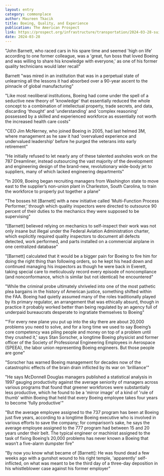 ```yaml
---
layout: entry
category: commonplace
author: Maureen Tkacik
title: Boeing, Quality, and Experience
publication: The American Prospect
link: https://prospect.org/infrastructure/transportation/2024-03-28-suicide-mission-boeing/
date: 2024-03-28
---
```


"John Barnett, who raced cars in his spare time and seemed 'high on life' according to one former colleague, was a 'great, fun boss that loved Boeing and was willing to share his knowledge with everyone,' as one of his former quality technicians would later recall"

Barnett "was mired in an institution that was in a perpetual state of unlearning all the lessons it had absorbed over a 90-year ascent to the pinnacle of global manufacturing"

"Like most neoliberal institutions, Boeing had come under the spell of a seductive new theory of 'knowledge' that essentially reduced the whole concept to a combination of intellectual property, trade secrets, and data, discarding 'thought' and 'understanding' and 'complex reasoning' possessed by a skilled and experienced workforce as essentially not worth the increased health care costs"

"CEO Jim McNerney, who joined Boeing in 2005, had last helmed 3M, where management as he saw it had 'overvalued experience and undervalued leadership' before he purged the veterans into early retirement"

"He initially refused to let nearly any of these talented assholes work on the 787 Dreamliner, instead outsourcing the vast majority of the development and engineering design of the brand-new, revolutionary wide-body jet to suppliers, many of which lacked engineering departments"

"In 2009, Boeing began recruiting managers from Washington state to move east to the supplier’s non-union plant in Charleston, South Carolina, to train the workforce to properly put together a plane"

"The bosses hit [Barnett] with a new initiative called 'Multi-Function Process Performer,' through which quality inspectors were directed to outsource 90 percent of their duties to the mechanics they were supposed to be supervising"

"[Barnett] believed relying on mechanics to self-inspect their work was not only insane but illegal under the Federal Aviation Administration charter, which explicitly required quality inspectors to document all defects detected, work performed, and parts installed on a commercial airplane in one centralized database"

"[Barnett] calculated that it would be a bigger pain for Boeing to fire him for doing the right thing than following orders, so he kept his head down and continued managing his inspectors as though he were back in Everett, taking special care to meticulously record every episode of noncompliance (and nonconformance, which is similar but not identical) he encountered"

"While the criminal probe ultimately shriveled into one of the most pathetic plea bargains in the history of American justice, something shifted within the FAA. Boeing had quietly assumed many of the roles traditionally played by its primary regulator, an arrangement that was ethically absurd, though in practice it probably worked better than being regulated by an agency full of underpaid bureaucrats desperate to ingratiate themselves to Boeing"

"'For every new plane you put up into the sky there are about 20,000 problems you need to solve, and for a long time we used to say Boeing’s core competency was piling people and money on top of a problem until they crushed it,' says Stan Sorscher, a longtime Boeing physicist and former officer of the Society of Professional Engineering Employees in Aerospace (SPEEA), the labor union representing Boeing engineers. But those people are gone"

"Sorscher has warned Boeing management for decades now of the catastrophic effects of the brain drain inflicted by its war on 'brilliance'"

"He says McDonnell Douglas managers published a statistical analysis in 1997 gauging productivity against the average seniority of managers across various programs that found that greener workforces were substantially less productive, which he found to be a 'mirror image' of a kind of 'rule of thumb' within Boeing that held that every Boeing employee takes four years to become 'fully productive'"

"But the average employee assigned to the 737 program has been at Boeing just five years, according to a longtime Boeing executive who is involved in various efforts to save the company; for comparison’s sake, he says the average employee assigned to the 777 program had between 15 and 20 years under their belt. The typical engineer or machinist assigned to the task of fixing Boeing’s 20,000 problems has never known a Boeing that wasn’t a five-alarm dumpster fire"

"By now you know what became of [Barnett]: He was found dead a few weeks ago with a gunshot wound to his right temple, 'apparently' self-inflicted, on what was meant to be the third day of a three-day deposition in his whistleblower case against his former employer"
